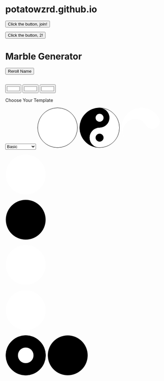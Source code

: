 # potatowzrd.github.io

<button type="button" onclick="clicked()">Click the button, join!</button>

<button type="button" onclick="clicked2()">Click the button, 2!</button>

<script>console.log('00050');</script>

<script>
    const ws = new WebSocket('wss://strainlessly-transfusive-ahmed.ngrok-free.dev');

    ws.addEventListener('open', () => 
        { console.log('Connected to WebSocket server'); ws.send('{\"type\":\"connect\",\"client\":\"client\"}'); });
    
    ws.addEventListener('message', (event) => 
        { console.log(event.data);});
</script>

<script>
function clicked() {
    console.log('button clicked');

    var name = document.getElementById('finalName');
    ws.send('{\"type\":\"button\",\"client\":\"butter\", \"name\":\"+name+\"}');   
    console.log('{\"type\":\"button\",\"client\":\"butter\", \"name\":\"+name+\"}');
};
</script>

<script>
function clicked2() {
    console.log('second button');
    ws.send('{\"type\":\"button2\",\"client\":\"butter\"}'); 
};
</script>

<h1>Marble Generator</h1>

<button type="button" onclick="nameGen()">Reroll Name</button>

<script>

function nameGen()
{
    var fNames = Array("Red", "Orange", "Yellow", "Green", "Blue", "Purple", "Pink", "White", "Black", "Brown", "Gold", "Silver", "Bronze", "Copper", "Platinum", "Glass", "Metal", "Paper", "Plastic", "Wooden", "Hot", "Wet", "Windy", "Stinky", "Electric", "Salty", "Sour", "Sweet", "Savory", "Bitter", "Lavender", "Olive", "Huge", "Tiny", "Average", "Happy", "Sad", "Angry", "Lovely", "Devious", "Fancy", "Cursed", "Special", "Glitchy", "Shiny", "Bouncy", "Heavy", "Light", "Dark", "Coral", "Empty", "Single", "Double", "Triple", "Super", "Lucky", "Retro", "Neon", "Cute", "The", "Slow", "Fast", "Still", "Strong", "Weak", "Summer", "Winter", "Spring", "Fall", "Pretty", "Deadly", "Killer", "Agent", "Doctor", "Clear", "Digital", "Bloody", "Funny", "Rich", "Poor", "Good", "Evil", "Imaginary", "Impossible", "Actual", "Video", "Inch", "Final", "Mozzarella", "Marble", "Spicy", "Radioactive", "Jovial", "Innocent", "Mega", "Jazzy", "Crazy", "Free", "Clover", "Potato", "Squishy", "Maximum");
    
    var sNames = Array("Red", "Orange", "Yellow", "Green", "Blue", "Purple", "Pink", "White", "Black", "Brown", "Gold", "Silver", "Bronze", "Copper", "Platinum", "Diamond", "Emerald", "Ruby", "Crystal", "Obsidian", "Rice", "Bread", "Cookie", "Cake", "Pasta", "Dog", "Cat", "Snail", "Fox", "Horse", "Bird", "Fish", "Ant", "Lion", "Spider", "Rain", "Tornado", "Tsunami", "Cloud", "Hurricane", "Pirate", "Ninja", "Wizard", "Samurai", "Robot", "Apple", "Banana", "Grape", "Cherry", "Lemon", "Dream", "Moon", "Sun", "Comet", "Sky", "Mushroom", "Flower", "Rock", "Tree", "Seed", "Angel", "Devil", "Unicorn", "Dragon", "Fairy", "Barbeque", "Pickle", "Mustard", "Mayo", "Ketchup", "Vanilla", "Chocolate", "Mint", "Sprinkle", "Stardust", "King", "Queen", "Royal", "Ballad", "Jester", "Honey", "Waffle", "Soup", "Egg", "Sandwich", "Heart", "Bone", "Gamble", "Soul", "Mania", "Nerd", "Comrade", "Trash", "Panic", "Snake", "Bullet", "Butter", "Pizza", "Sock", "Bee", "Seagull");
    
    var fname = fNames[Math.floor(Math.random() * fNames.length)];
    var sname = sNames[Math.floor(Math.random() * sNames.length)];
    var finalName = fname + " " + sname;
    document.getElementById('finalName').innerHTML = finalName;
}
</script>

<span id="finalName"></span>

<br>
<input type="color" value="#ffffff" id="color1">
<input type="color" value="#ffffff" id="color2">
<input type="color" value="#ffffff" id="color3">

<p>Choose Your Template</p>

<select id="templates">
    <option>Basic</option>
    <option>Yin Yang</option>
    <option>Swirl</option>
    <option>Happy</option>
    <option>Star</option>
    <option>Cross</option>
    <option>Sun & Moon</option>
    <option>Donut</option>
    <option>Cowprint</option>
</select>

<!-- blank circle --> 
<svg width="128" height="128" viewBox="0 0 256 256">
    <circle cx="128" cy="128" r="125" stroke="none" stroke-width="0.5" fill="white" id="marble"/>
    <circle cx="128" cy="128" r="125" stroke="black" stroke-width="2" fill="none" id="outline"/>
</svg>

<!-- yin yang -->
<svg width="128" height="128" viewBox="0 0 256 256">
  <path
    d="
      M 128 253
      A 125 125 0 0 1 128 3
      A 62.5 62.5 0 0 1 128 128
      A 62.5 62.5 1 0 0 128 253
      "
    fill= "black"
    id="yy1"
    stroke="none"
    stroke-width="0.5"
  />
   <path
    d="
      M 128 3
      A 125 125 0 0 1 128 253
      A 62.5 62.5 0 0 1 128 128
      A 62.5 62.5 1 0 0 128 3
      "
    fill= "white"
    id="yy2"
    stroke="none"
    stroke-width="0.5"
  />

<circle cx="128" cy="190.5" r="25" stroke="none" stroke-width="2" fill="black" id="yy3"/>
<circle cx="128" cy="65.5" r="25" stroke="none" stroke-width="2" fill="white" id="yy4"/>

<circle cx="128" cy="128" r="125" stroke="black" stroke-width="2" fill="none" id="outline"/>
</svg>

<!-- classic swirl marble -->
<svg width="128" height="128" viewBox="0 0 256 256">
  <path
    d="
      M 155.06329 112.375
      A 1 1 0 0 0 19.74682 190.5
      A 1 1 0 0 1 236.25318 65.5
      A 1 1 0 0 1 155.06329 112.375
      "
    fill= "white"
    id="m1"
    stroke="none"
    stroke-width="0.5"
  />
    
  <path
    d="
      M 100.93671 143.625
      A 1 1 0 0 0 236.25318 65.5
      A 1 1 0 0 1 155.06329 112.375
      A 1 1 0 0 0 19.74682 190.5
      A 1 1 0 0 1 100.93671 143.625
      "
    fill= "grey"
    id="m2"
    stroke="none"
    stroke-width="0.5"
  />
  
  <path
    d="
      M 100.93671 143.625
      A 1 1 0 0 0 236.25318 65.5
      A 1 1 0 0 1 19.74682 190.5
      A 1 1 0 0 1 100.93671 143.625
      "
    fill= "black"
    id="m3"
    stroke="none"
    stroke-width="0.5"
  />
  
<circle cx="128" cy="128" r="125" stroke="black" stroke-width="2" fill="none" id="outline"/>
</svg>

<!-- smile --> 
<svg width="128" height="128" viewBox="0 0 256 256">
    
<circle cx="128" cy="128" r="125" stroke="none" stroke-width="0.5" fill="white" id="h1"/>
    
  <path
    d="
      M 88.9375 112.375
      A 0.5 1 0 0 1 88.9375 49.875
      A 0.5 1 0 0 1 88.9375 112.375
      "
    fill= "black"
    id="h2"
    stroke="black"
    stroke-width="0.5"
  />
  <path
    d="
      M 167.0625 112.375
      A 0.5 1 0 0 1 167.0625 49.875
      A 0.5 1 0 0 1 167.0625 112.375
      "
    fill= "black"
    id="h3"
    stroke="black"
    stroke-width="0.5"
  />
  <path
    d="
      M 49.875 143.625
      A 1 0.35 0 0 0 206.125 143.625
      A 1 1 0 0 1 49.875 143.625
      "
    fill= "black"
    id="h4"
    stroke="black"
    stroke-width="0.5"
  />
<circle cx="128" cy="128" r="125" stroke="black" stroke-width="2" fill="none" id="outline"/>
</svg>

<!-- star --> 
<svg width="128" height="128" viewBox="0 0 256 256">

<circle cx="128" cy="128" r="125" stroke="none" stroke-width="0.5" fill="black" id="s1"/>

<path
    d="
        M 128 3
        L 156.06425 87.37288
        L 246.88206 87.37288
        L 173.40891 142.75425
        L 201.47316 228.12712
        L 128 175.74575
        L 54.52684 228.12712
        L 82.59109 142.75425
        L 9.11794 87.37288
        L 99.93575 87.37288
        L 128 3
    "     
fill="white"
id="s2"
stroke="white"
stroke-width="0.5"
/>

<circle cx="128" cy="128" r="125" stroke="black" stroke-width="2" fill="none" id="outline"/>
</svg>

<!-- cross --> 
<svg width="128" height="128" viewBox="0 0 256 256">

<circle cx="128" cy="128" r="125" stroke="none" stroke-width="0.5" fill="white" id="c1"/>

  <path
    d="
      M 159.25 249.03073
      L 159.25 159.25
      L 249.03073 159.25
      A 1 10 0 0 0 249.03073 96.75
      L 159.25 96.75
      L 159.25 6.96927
      A 10 1 0 0 0 96.75 6.96927
      L 96.75 96.75
      L 6.96927 96.75
      A 1 10 0 0 0 6.96927 159.25
      L 96.75 159.25
      L 96.75 249.03073
      A 10 1 0 0 0 159.25 249.03073
      "
    fill= "black"
    id="c2"
    stroke="black"
    stroke-width="0.5"
  />
<circle cx="128" cy="128" r="125" stroke="black" stroke-width="2" fill="none" id="outline"/>
</svg>

<!-- sun&moon --> 
<svg width="128" height="128" viewBox="0 0 256 256">

<circle cx="128" cy="128" r="125" stroke="none" stroke-width="0.5" fill="white" id="p1"/>

  <path
    d="
      M 174.875 243.8781
      Q 118 222 100.71927 159.25
      L 159.25 128
      L 100.71929 96.75
      Q 118 34 174.875 12.1219
      C 280 60 280 200 174.875 243.8781
      "
    fill= "grey"
    id="p2"
    stroke="grey"
    stroke-width="0.5"
  />
  <path
    d="
      M 174.875 96.75
      A 0.5 1 0 0 1 174.875 49.875
      A 0.5 1 0 0 1 174.875 96.75
      "
    fill= "black"
    id="p3"
    stroke="black"
    stroke-width="0.5"
  />
  <path
    d="
      M 65.5 96.75
      A 0.5 1 0 0 1 65.5 49.875
      A 0.5 1 0 0 1 65.5 96.75
      "
    fill= "black"
    id="p4"
    stroke="black"
    stroke-width="0.5"
  />
  
<circle cx="128" cy="128" r="125" stroke="black" stroke-width="2" fill="none" id="outline"/>
</svg>

<!-- donut --> 
<svg width="128" height="128" viewBox="0 0 256 256">
<circle cx="128" cy="128" r="125" stroke="none" stroke-width="0.5" fill="black" id="d1"/>
<circle cx="128" cy="128" r="50" stroke="black" stroke-width="2" fill="white" id="hole"/>
<circle cx="128" cy="128" r="125" stroke="black" stroke-width="2" fill="none" id="outline"/>
</svg>

<!-- mushroom --> 
<svg width="128" height="128" viewBox="0 0 256 256">

<circle cx="128" cy="128" r="125" stroke="black" stroke-width="0.5" fill="black" id="j1"/>

  <path
    d="
      M 7.1 95.5
      C 27.6 103.5 18.6 85.6 35.8 84.5
      C 57.2 83.2 48 103.3 68.8 96.6
      C 92.9 81.2 56.5 66.5 83 44.4
      C 92 36 111.9 39.7 118.6 28.3
      C 125 16 126 3 114 3.78467
      C 63 6 15 56 7.1 95.5
      "
    fill= "white"
    id="j2"
    stroke="white"
    stroke-width="0.5"
  />

  <path
    d="
      M 3.69 141.11749
      C 2.3 136.2 9.4 148.7 20 146
      C 31.8 144.5 40.3 127.9 55.3 136.5
      C 69.8 147 55.3 161.7 68 180
      C 75 194.6 97 188 100 207
      C 100 220 94 239 83 244.61904
      C 40 230 3 177 3.69 141.11749
      "
    fill= "white"
    id="j3"
    stroke="white"
    stroke-width="0.5"
  />
  
  <path
    d="
      M 170 245.73275 
      Q 182 182 235 192.62198
      Q 206 235 170 245.73275
      "
    fill= "white"
    id="j4"
    stroke="white"
    stroke-width="0.5"
  />
  
  <path
    d="
      M 118 148
      C 93.7 128 116.6 124 127 120
      C 147.5 108.5 133 94.5 146 89
      C 175.7 83.4 153 104.7 180 125
      C 192.5 136 204.5 136.4 200 148
      C 188 171.2 171.4 149.8 155 150
      C 133 158 133 155 118 148
      "
    fill= "white"
    id="j5"
    stroke="white"
    stroke-width="0.5"
  />
  
  <path
    d="
      M 220 92
      C 202 81 215 71 201 53
      C 193 39 165 41 163 27
      Q 160 16 171 10.62879
      C 203 18 243 65 245 84
      Q 242.4 96.1 220 92
      "
    fill= "white"
    id="j6"
    stroke="white"
    stroke-width="0.5"
  />
  
<circle cx="128" cy="128" r="125" stroke="black" stroke-width="2" fill="none" id="outline"/>
</svg>

<script>
let col1 = document.getElementById('color1');
let desA1 = document.getElementById('marble');
let desA2 = document.getElementById('yy1');
let desA3 = document.getElementById('yy3');
let desA4 = document.getElementById('m1');
let desA5 = document.getElementById('h1');
let desA6 = document.getElementById('s1');
let desA7 = document.getElementById('c1');
let desA8 = document.getElementById('p1');
let desA9 = document.getElementById('d1');
let desA10 = document.getElementById('j1');
    col1.addEventListener('input', (event) => {
        desA1.style.fill = event.target.value;
        desA2.style.fill = event.target.value;
        desA3.style.fill = event.target.value;
        desA4.style.fill = event.target.value;
        desA5.style.fill = event.target.value;
        desA6.style.fill = event.target.value;
        desA7.style.fill = event.target.value;
        desA8.style.fill = event.target.value;
        desA9.style.fill = event.target.value;
        desA10.style.fill = event.target.value;

        desA1.style.stroke = event.target.value;
        desA2.style.stroke = event.target.value;
        desA3.style.stroke = event.target.value;
        desA4.style.stroke = event.target.value;
        desA5.style.stroke = event.target.value;
        desA6.style.stroke = event.target.value;
        desA7.style.stroke = event.target.value;
        desA8.style.stroke = event.target.value;
        desA9.style.stroke = event.target.value;
        desA10.style.stroke = event.target.value;
    })
let col2 = document.getElementById('color2');
let desB1 = document.getElementById('p2');
let desB2 = document.getElementById('yy2');
let desB3 = document.getElementById('yy4');
let desB4 = document.getElementById('m2');
let desB5 = document.getElementById('h2');
let desB6 = document.getElementById('h3');
let desB7 = document.getElementById('h4');
let desB8 = document.getElementById('s2');
let desB9 = document.getElementById('c2');
let desB10 = document.getElementById('j2');
let desB11 = document.getElementById('j3');
let desB12 = document.getElementById('j4');
let desB13 = document.getElementById('j5');
let desB14 = document.getElementById('j6');
    col2.addEventListener('input', (event) => {
        desB1.style.fill = event.target.value;
        desB2.style.fill = event.target.value;
        desB3.style.fill = event.target.value;
        desB4.style.fill = event.target.value;
        desB5.style.fill = event.target.value;
        desB6.style.fill = event.target.value;
        desB7.style.fill = event.target.value;
        desB8.style.fill = event.target.value;
        desB9.style.fill = event.target.value;
        desB10.style.fill = event.target.value;
        desB11.style.fill = event.target.value;
        desB12.style.fill = event.target.value;
        desB13.style.fill = event.target.value;
        desB14.style.fill = event.target.value;
        
        desB1.style.stroke = event.target.value;
        desB2.style.stroke = event.target.value;
        desB3.style.stroke = event.target.value;
        desB4.style.stroke = event.target.value;
        desB5.style.stroke = event.target.value;
        desB6.style.stroke = event.target.value;
        desB7.style.stroke = event.target.value;
        desB8.style.stroke = event.target.value;
        desB9.style.stroke = event.target.value;
        desB10.style.stroke = event.target.value;
        desB11.style.stroke = event.target.value;
        desB12.style.stroke = event.target.value;
        desB13.style.stroke = event.target.value;
        desB14.style.stroke = event.target.value;
    })
let col3 = document.getElementById('color3');
let desC1 = document.getElementById('m3');
let desC2 = document.getElementById('p3');
let desC3 = document.getElementById('p4');
    col3.addEventListener('input', (event) => {
        desC1.style.fill = event.target.value;
        desC2.style.fill = event.target.value;
        desC3.style.fill = event.target.value;
        
        desC1.style.stroke = event.target.value;
        desC2.style.stroke = event.target.value;
        desC3.style.stroke = event.target.value;
    })
</script>
